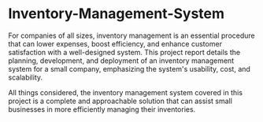 # Inventory-Management-System
For companies of all sizes, inventory management is an
essential procedure that can lower expenses, boost efficiency,
and enhance customer satisfaction with a well-designed
system. This project report details the planning, development,
and deployment of an inventory management system for a
small company, emphasizing the system's usability, cost, and
scalability.

All things considered, the inventory management system
covered in this project is a complete and approachable
solution that can assist small businesses in more efficiently
managing their inventories.

